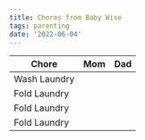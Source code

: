 ```yaml
---
title: Chores from Baby Wise
tags: parenting
date: '2022-06-04'
---
```



| Chore       | Mom         | Dad
| ----------- | ----------- | ------ |
| Wash Laundry |
| Fold Laundry |
| Fold Laundry |
| Fold Laundry |